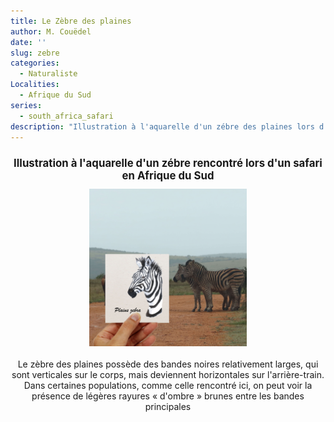 ```yaml
---
title: Le Zèbre des plaines
author: M. Couëdel
date: ''
slug: zebre
categories:
  - Naturaliste
Localities:
  - Afrique du Sud
series:
  - south_africa_safari
description: "Illustration à l'aquarelle d'un zébre des plaines lors d'un safari en Afrique du Sud"
---
```

<center>
<h1 style="font-size: 120%">Illustration à l'aquarelle d'un zébre rencontré lors d'un safari en Afrique du Sud</h1>

<img alt="[Zébre des plaines à l'aquarelle]" src="zebre-featured-image.jpg" width=50%> 
<br>
<br>
Le zèbre des plaines possède des bandes noires relativement larges, qui sont verticales sur le corps, mais deviennent horizontales sur l'arrière-train. Dans certaines populations, comme celle rencontré ici, on peut voir la présence de légères rayures « d'ombre » brunes entre les bandes principales